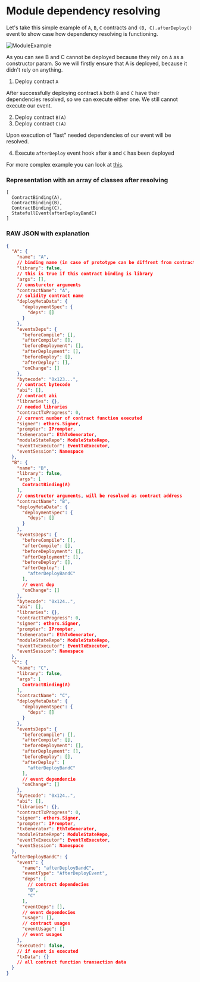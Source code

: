 # Module dependency resolving

Let's take this simple example of `A`, `B`, `C` contracts and `(B, C).afterDeploy()` event to show case how dependency
resolving is functioning.

![ModuleExample](../../images/module_example.png)

As you can see B and C cannot be deployed because they rely on `A` as a constructor param. So we will firstly ensure
that A is deployed, because it didn't rely on anything.

1. Deploy contract `A`

After successfully deploying contract `A` both `B` and `C` have their dependencies resolved, so we can execute either
one. We still cannot execute our event.

2. Deploy contract `B(A)`
3. Deploy contract `C(A)`

Upon execution of "last" needed dependencies of our event will be resolved.

4. Execute `afterDeploy` event hook after `B` and `C` has been deployed

For more complex example you can look at [this](../../usage/complex.md).

### Representation with an array of classes after resolving

```
[
  ContractBinding(A), 
  ContractBinding(B), 
  ContractBinding(C), 
  StatefullEvent(afterDeployBandC)
]
```

### RAW JSON with explanation

```json
{
  "A": {
    "name": "A",
    // binding name (in case of prototype can be diffrent from contract name)
    "library": false,
    // this is true if this contract binding is library
    "args": [],
    // consturctor arguments
    "contractName": "A",
    // solidity contract name
    "deployMetaData": {
      "deploymentSpec": {
        "deps": []
      }
    },
    "eventsDeps": {
      "beforeCompile": [],
      "afterCompile": [],
      "beforeDeployment": [],
      "afterDeployment": [],
      "beforeDeploy": [],
      "afterDeploy": [],
      "onChange": []
    },
    "bytecode": "0x123...",
    // contract bytecode
    "abi": [],
    // contract abi
    "libraries": {},
    // needed libraries
    "contractTxProgress": 0,
    // current number of contract function executed
    "signer": ethers.Signer,
    "prompter": IPrompter,
    "txGenerator": EthTxGenerator,
    "moduleStateRepo": ModuleStateRepo,
    "eventTxExecutor": EventTxExecutor,
    "eventSession": Namespace
  },
  "B": {
    "name": "B",
    "library": false,
    "args": [
      ContractBinding(A)
    ],
    // constructor arguments, will be resolved as contract address
    "contractName": "B",
    "deployMetaData": {
      "deploymentSpec": {
        "deps": []
      }
    },
    "eventsDeps": {
      "beforeCompile": [],
      "afterCompile": [],
      "beforeDeployment": [],
      "afterDeployment": [],
      "beforeDeploy": [],
      "afterDeploy": [
        "afterDeployBandC"
      ],
      // event dep
      "onChange": []
    },
    "bytecode": "0x124..",
    "abi": [],
    "libraries": {},
    "contractTxProgress": 0,
    "signer": ethers.Signer,
    "prompter": IPrompter,
    "txGenerator": EthTxGenerator,
    "moduleStateRepo": ModuleStateRepo,
    "eventTxExecutor": EventTxExecutor,
    "eventSession": Namespace
  },
  "C": {
    "name": "C",
    "library": false,
    "args": [
      ContractBinding(A)
    ],
    "contractName": "C",
    "deployMetaData": {
      "deploymentSpec": {
        "deps": []
      }
    },
    "eventsDeps": {
      "beforeCompile": [],
      "afterCompile": [],
      "beforeDeployment": [],
      "afterDeployment": [],
      "beforeDeploy": [],
      "afterDeploy": [
        "afterDeployBandC"
      ],
      // event dependencie
      "onChange": []
    },
    "bytecode": "0x124..",
    "abi": [],
    "libraries": {},
    "contractTxProgress": 0,
    "signer": ethers.Signer,
    "prompter": IPrompter,
    "txGenerator": EthTxGenerator,
    "moduleStateRepo": ModuleStateRepo,
    "eventTxExecutor": EventTxExecutor,
    "eventSession": Namespace
  },
  "afterDeployBandC": {
    "event": {
      "name": "afterDeployBandC",
      "eventType": "AfterDeployEvent",
      "deps": [
        // contract dependecies
        "B",
        "C"
      ],
      "eventDeps": [],
      // event dependecies
      "usage": [],
      // contract usages
      "eventUsage": []
      // event usages
    },
    "executed": false,
    // if event is executed
    "txData": {}
    // all contract function transaction data
  }
}
```
